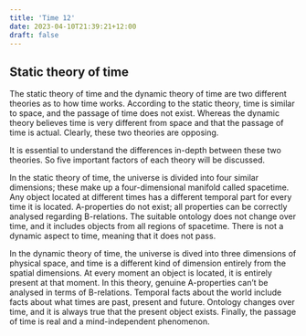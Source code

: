 ```yaml
---
title: 'Time 12'
date: 2023-04-10T21:39:21+12:00
draft: false
---
```


## Static theory of time

The static theory of time and the dynamic theory of time are two different theories as to how time works. According to the static theory, time is similar to space, and the passage of time does not exist. Whereas the dynamic theory believes time is very different from space and that the passage of time is actual. Clearly, these two theories are opposing.

It is essential to understand the differences in-depth between these two theories. So five important factors of each theory will be discussed.

In the static theory of time, the universe is divided into four similar dimensions; these make up a four-dimensional manifold called spacetime. Any object located at different times has a different temporal part for every time it is located. A-properties do not exist; all properties can be correctly analysed regarding B-relations. The suitable ontology does not change over time, and it includes objects from all regions of spacetime. There is not a dynamic aspect to time, meaning that it does not pass.

In the dynamic theory of time, the universe is dived into three dimensions of physical space, and time is a different kind of dimension entirely from the spatial dimensions. At every moment an object is located, it is entirely present at that moment. In this theory, genuine A-properties can’t be analysed in terms of B-relations. Temporal facts about the world include facts about what times are past, present and future. Ontology changes over time, and it is always true that the present object exists. Finally, the passage of time is real and a mind-independent phenomenon.
